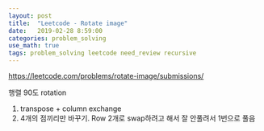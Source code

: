 ```yaml
---
layout: post
title:  "Leetcode - Rotate image"
date:   2019-02-28 8:59:00
categories: problem_solving
use_math: true
tags: problem_solving leetcode need_review recursive
---
```


<a href="https://leetcode.com/problems/rotate-image/submissions/" target="_blank">https://leetcode.com/problems/rotate-image/submissions/</a>

행렬 90도 rotation

1. transpose + column exchange
2. 4개의 점끼리만 바꾸기. Row 2개로 swap하려고 해서 잘 안풀려서 1번으로 풀음